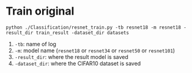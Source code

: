 # Train original
```python ./Classification/resnet_train.py -tb resnet18 -m resnet18 -result_dir train_result -dataset_dir datasets```
1. ```-tb```: name of log
2. ```-m```: model name (```resnet18``` or ```resnet34``` or ```resnet50``` or ```resnet101```)
3. ```-result_dir```: where the result model is saved
4. ```-dataset_dir```: where the CIFAR10 dataset is saved
